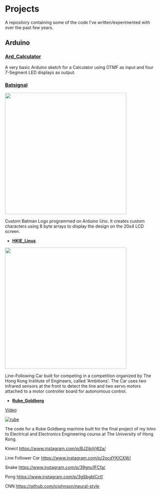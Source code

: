 # Projects

A repository containing some of the code I've written/experimented with over the past few years.

## Arduino


### [Ard_Calculator](https://github.com/krohak/Projects/blob/master/Arduino/Ard_Calculator/Ard_Calculator.ino)

A very basic Arduino sketch for a Calculator using DTMF as input and four 7-Segment LED displays as output. 

### [Batsignal](https://github.com/krohak/Projects/blob/master/Arduino/Batsignal/Batsignal.ino)

<img src="https://pbs.twimg.com/profile_banners/3312354553/1439293197" width="400px">

Custom Batman Logo programmed on Arduino Uno. It creates custom characters using 8 byte arrays to display the design on the 20x4 LCD screen.

* **[HKIE_Linus](https://github.com/krohak/Projects/blob/master/Arduino/HKIE_Linus/HKIE_Linus.ino)**

<img src="https://raw.githubusercontent.com/krohak/Projects/master/Arduino/HKIE_Linus/hkie.jpg" width="400px">

Line-Following Car built for competing in a competition organized by The Hong Kong Institute of Engineers, called 'Ambitions'. The Car uses two infrared sensors at the front to detect the line and two servo motors attached to a motor controller board for autonomous control.

* **[Rube_Goldberg](https://github.com/krohak/Projects/blob/master/Arduino/Rube_Goldberg/Rube_Goldberg.ino)**

[Video](https://www.youtube.com/watch?v=huZIT-BSQT0)

[![rube](http://img.youtube.com/vi/huZIT-BSQT0/0.jpg)](https://www.youtube.com/watch?v=huZIT-BSQT0)

The code for a Rube Goldberg machine built for the final project of my Intro to Electrical and Electronics Engineering course at The University of Hong Kong.

Kinect
https://www.instagram.com/p/BJ2ibjVj62a/

Line Follower Car
https://www.instagram.com/p/2ocdYKlCXW/

Snake
https://www.instagram.com/p/39gnu1FCfa/

Pong
https://www.instagram.com/p/3gSbgblCcf/




CNN
https://github.com/jcjohnson/neural-style



